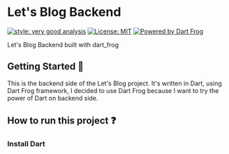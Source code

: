 # Let's Blog Backend

[![style: very good analysis][very_good_analysis_badge]][very_good_analysis_link]
[![License: MIT][license_badge]][license_link]
[![Powered by Dart Frog](https://img.shields.io/endpoint?url=https://tinyurl.com/dartfrog-badge)](https://dartfrog.vgv.dev)

Let's Blog Backend built with dart_frog

## Getting Started 🤖

This is the backend side of the Let's Blog project. It's written in Dart, using Dart Frog framework, I decided to use Dart Frog because I want to try the power of Dart on backend side.

## How to run this project ❓

### Install Dart 

[license_badge]: https://img.shields.io/badge/license-MIT-blue.svg
[license_link]: https://opensource.org/licenses/MIT
[very_good_analysis_badge]: https://img.shields.io/badge/style-very_good_analysis-B22C89.svg
[very_good_analysis_link]: https://pub.dev/packages/very_good_analysis
